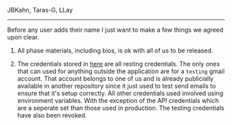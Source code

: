 JBKahn, Taras-G, LLay

----
Before any user adds their name I just want to make a few things we agreed upon clear.

1) All phase materials, including bios, is ok with all of us to be released.

2) The credentials stored in [here](https://github.com/csc301-fall2014/Proj-Morning-Team2-repo/blob/master/AbArticulus/mysite/common.py) are all resting credentials. The only ones that can used for anything outside the application are for a `testing` gmail account. That account belongs to one of us and is already publicially available in another repository since it just used to test send emails to ensure that it's setup correctly. All other credentials used involved using environment variables. With the exception of the API credentials which are a seperate set than those used in production. The testing credentials have also been revoked.
